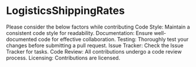 # LogisticsShippingRates
  Please consider the below factors while contributing
  Code Style:
  Maintain a consistent code style for readability.
  Documentation:
  Ensure well-documented code for effective collaboration.
  Testing:
  Thoroughly test your changes before submitting a pull request.
  Issue Tracker:
  Check the Issue Tracker for tasks.
  Code Review:
  All contributions undergo a code review process.
  Licensing:
  Contributions are licensed.
